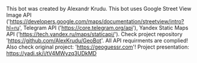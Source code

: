 This bot was created by Alexandr Krudu. This bot uses Google Street View Image API ('https://developers.google.com/maps/documentation/streetview/intro?hl=ru', 
Telegram API ('https://core.telegram.org/api'), Yandex Static Maps API ('https://tech.yandex.ru/maps/staticapi/'). 
Check project repository 'https://github.com/AlexKrudu/GeoBot'. All API requirments are complied!
Also check original project: 'https://geoguessr.com'! 
Project presentation: https://yadi.sk/i/tV4MWyzq3UDkMD
